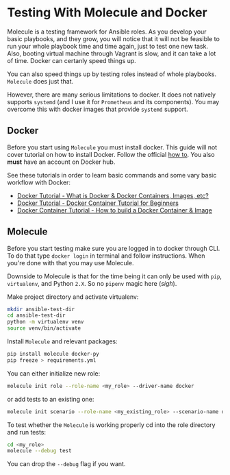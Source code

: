 # Testing With Molecule and Docker

Molecule is a testing framework for Ansible roles. As you develop your basic playbooks, and they grow, you will notice that it will not be feasible to run your whole playbook time and time again, just to test one new task. Also, booting virtual machine through Vagrant is slow, and it can take a lot of time. Docker can certanly speed things up.

You can also speed things up by testing roles instead of whole playbooks. `Molecule` does just that.

However, there are many serious limitations to docker. It does not natively supports `systemd` (and I use it for `Prometheus` and its components). You may overcome this with docker images that provide  `systemd` support.

## Docker

Before you start using `Molecule` you must install docker. This guide will not cover tutorial on how to install Docker. Follow the official [how to][1]. You also **must** have an account on Docker hub.

See these tutorials in order to learn basic commands and some vary basic workflow with Docker:

* [Docker Tutorial - What is Docker & Docker Containers, Images, etc?][2]
* [Docker Tutorial - Docker Container Tutorial for Beginners][3]
* [Docker Container Tutorial - How to build a Docker Container & Image][4]

## Molecule

Before you start testing make sure you are logged in to docker through CLI. To do that type `docker login` in terminal and follow instructions. When you're done with that you may use Molecule.

Downside to Molecule is that for the time being it can only be used with `pip`, `virtualenv`, and Python `2.X`. So no `pipenv` magic here (_sigh_).

Make project directory and activate virtualenv:

```bash
mkdir ansible-test-dir
cd ansible-test-dir
python -m virtualenv venv
source venv/bin/activate
```

Install `Molecule` and relevant packages:

```bash
pip install molecule docker-py
pip freeze > requirements.yml
```

You can either initialize new role:

```bash
molecule init role --role-name <my_role> --driver-name docker
```

or add tests to an existing one:

```bash
molecule init scenario --role-name <my_existing_role> --scenario-name default
```

To test whether the `Molecule` is working properly cd into the role directory and run tests:

```bash
cd <my_role>
molecule --debug test
```

You can drop the `--debug` flag if you want.

[1]: https://docs.docker.com/install/linux/docker-ce/ubuntu/#os-requirements
[2]: https://www.youtube.com/watch?v=pGYAg7TMmp0
[3]: https://www.youtube.com/watch?v=JBtWxj9l7zM
[4]: https://www.youtube.com/watch?v=K6WER0oI-qs
